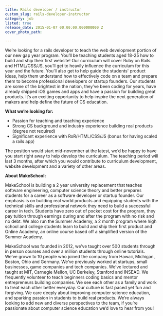```yaml
---
title: Rails developer / instructor
custom_slug: rails-developer-instructor
category: job
listed: true
release_date: 2015-01-07 00:00:00.000000000 Z
cover_photo_path: 

---
```

We’re looking for a rails developer to teach the web development portion of our new gap year program. You’ll be teaching students aged 18-25 how to build and ship their first website! Our curriculum will cover Ruby on Rails and HTML/CSS/JS, you’ll get to heavily influence the curriculum for this year and the future. You’ll also get to help guide the students' product ideas, help them understand how to effectively code on a team and prepare them to become professional developers or startup founders. Our students are some of the brightest in the nation, they’ve been coding for years, have already shipped iOS games and apps and have a passion for building great products. It’s an exciting opportunity to help inspire the next generation of makers and help define the future of CS education.

**What we’re looking for:**

 - Passion for teaching and teaching experience
 - Strong CS background and industry experience building real products (degree not required)
 - Significant experience with RoR/HTML/CSS/JS (bonus for having scaled a rails app)

The position would start mid-november at the latest, we’d be happy to have you start right away to help develop the curriculum. The teaching period will last 3 months, after which you would contribute to curriculum development, website development and a variety of other areas.

**About MakeSchool:**

MakeSchool is building a 2 year university replacement that teaches software engineering, computer science theory and better prepares students for a career as a software developer or startup founder. Our emphasis is on building real world products and equipping students with the technical skills and professional network they need to build a successful career in tech. Students have zero out of pocket cost for the program, they pay tuition through earnings during and after the program with no risk and no debt. We also run the Summer Academy, a 2 month program where high school and college students learn to build and ship their first product and Online Academy, an online course based off a simplified version of the Summer Academy.

MakeSchool was founded in 2012, we’ve taught over 500 students through in person courses and over a million students through online tutorials. We’ve grown to 10 people who joined the company from Hawaii, Michigan, Boston, Ohio and Germany. We’ve previously worked at startups, small businesses, game companies and tech companies. We’ve lectured and taught at MIT, Carnegie Mellon, UC Berkeley, Stanford and INSEAD. We frequently volunteer to teach beginners coding basics and mentor entrepreneurs building companies. We see each other as a family and work to treat each other better everyday. Our culture is fast paced yet fun and forgiving. We care deeply about improving computer science education, and sparking passion in students to build real products. We’re always looking to add new and diverse perspectives to the team, if you’re passionate about computer science education we’d love to hear from you!